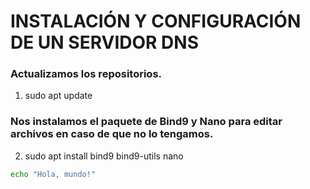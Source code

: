 # INSTALACIÓN Y CONFIGURACIÓN DE UN SERVIDOR DNS

### Actualizamos los repositorios.
1. sudo apt update


### Nos instalamos el paquete de Bind9 y Nano para editar archivos en caso de que no lo tengamos.

2. sudo apt install bind9 bind9-utils nano

```bash
echo "Hola, mundo!"